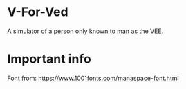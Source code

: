 # V-For-Ved
A simulator of a person only known to man as the VEE.

# Important info
Font from:
https://www.1001fonts.com/manaspace-font.html
